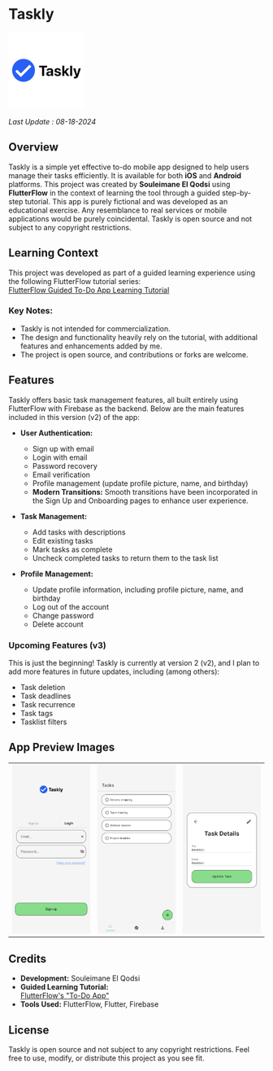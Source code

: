 # Taskly

<img src="https://raw.githubusercontent.com/souleimaneelqodsi/to-do_app/main/assets/images/app_launcher_icon.png" alt="Taskly Logo" width="150"/>

_Last Update : 08-18-2024_

## Overview

Taskly is a simple yet effective to-do mobile app designed to help users manage their tasks efficiently. It is available for both **iOS** and **Android** platforms. This project was created by **Souleimane El Qodsi** using **FlutterFlow** in the context of learning the tool through a guided step-by-step tutorial. This app is purely fictional and was developed as an educational exercise. Any resemblance to real services or mobile applications would be purely coincidental. Taskly is open source and not subject to any copyright restrictions.

## Learning Context

This project was developed as part of a guided learning experience using the following FlutterFlow tutorial series:  
[FlutterFlow Guided To-Do App Learning Tutorial](https://youtube.com/playlist?list=PLsUp7t2vRqx90Hm7LmG-ZG51QOK-zvunN&si=5mt2ImXQEvgYOiNF)

### Key Notes:
- Taskly is not intended for commercialization.
- The design and functionality heavily rely on the tutorial, with additional features and enhancements added by me.
- The project is open source, and contributions or forks are welcome.

## Features

Taskly offers basic task management features, all built entirely using FlutterFlow with Firebase as the backend. Below are the main features included in this version (v2) of the app:

- **User Authentication:**
  - Sign up with email
  - Login with email
  - Password recovery
  - Email verification
  - Profile management (update profile picture, name, and birthday)
  - **Modern Transitions:** Smooth transitions have been incorporated in the Sign Up and Onboarding pages to enhance user experience.

- **Task Management:**
  - Add tasks with descriptions
  - Edit existing tasks
  - Mark tasks as complete
  - Uncheck completed tasks to return them to the task list

- **Profile Management:**
  - Update profile information, including profile picture, name, and birthday
  - Log out of the account
  - Change password
  - Delete account

### Upcoming Features (v3)
This is just the beginning! Taskly is currently at version 2 (v2), and I plan to add more features in future updates, including (among others):
- Task deletion
- Task deadlines
- Task recurrence
- Task tags
- Tasklist filters

## App Preview Images

<div align="center">
  <table border="0">
    <tr>
      <td align="center">
        <img src="https://raw.githubusercontent.com/souleimaneelqodsi/to-do_app/main/assets/images/login.png" alt="Login Page" width="250"/>
      </td>
      <td align="center">
        <img src="https://raw.githubusercontent.com/souleimaneelqodsi/to-do_app/main/assets/images/tasks.png" alt="Tasklist Page" width="250"/>
      </td>
      <td align="center">
        <img src="https://raw.githubusercontent.com/souleimaneelqodsi/to-do_app/main/assets/images/details.png" alt="Task Details Page" width="250"/>
      </td>
    </tr>
  </table>
</div>

## Credits

- **Development:** Souleimane El Qodsi
- **Guided Learning Tutorial:**  
  [FlutterFlow's "To-Do App"](https://youtube.com/playlist?list=PLsUp7t2vRqx90Hm7LmG-ZG51QOK-zvunN&si=5mt2ImXQEvgYOiNF)
- **Tools Used:** FlutterFlow, Flutter, Firebase

## License

Taskly is open source and not subject to any copyright restrictions. Feel free to use, modify, or distribute this project as you see fit.
